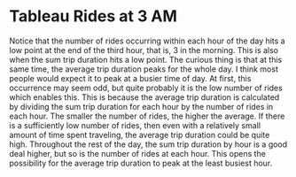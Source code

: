 # Tableau Rides at 3 AM

Notice that the number of rides occurring within each hour of the day hits a low point at the end of the third hour, that is, 3 in the morning. This is also when the sum trip duration hits a low point. The curious thing is that at this same time, the average trip duration peaks for the whole day. I think most people would expect it to peak at a busier time of day. At first, this occurrence may seem odd, but quite probably it is the low number of rides which enables this. This is because the average trip duration is calculated by dividing the sum trip duration for each hour by the number of rides in each hour. The smaller the number of rides, the higher the average. If there is a sufficiently low number of rides, then even with a relatively small amount of time spent traveling, the average trip duration could be quite high. Throughout the rest of the day, the sum trip duration by hour is a good deal higher, but so is the number of rides at each hour. This opens the possibility for the average trip duration to peak at the least busiest hour.
